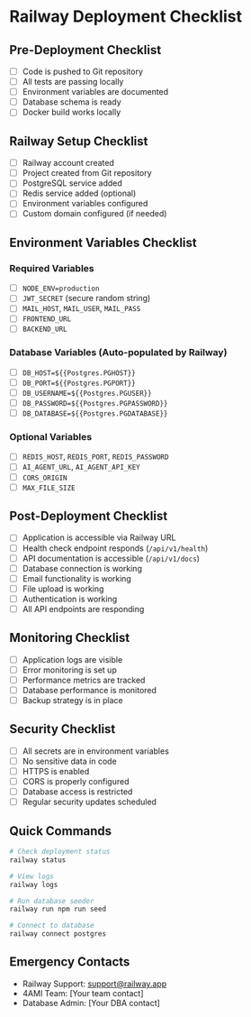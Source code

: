 # Railway Deployment Checklist

## Pre-Deployment Checklist

- [ ] Code is pushed to Git repository
- [ ] All tests are passing locally
- [ ] Environment variables are documented
- [ ] Database schema is ready
- [ ] Docker build works locally

## Railway Setup Checklist

- [ ] Railway account created
- [ ] Project created from Git repository
- [ ] PostgreSQL service added
- [ ] Redis service added (optional)
- [ ] Environment variables configured
- [ ] Custom domain configured (if needed)

## Environment Variables Checklist

### Required Variables
- [ ] `NODE_ENV=production`
- [ ] `JWT_SECRET` (secure random string)
- [ ] `MAIL_HOST`, `MAIL_USER`, `MAIL_PASS`
- [ ] `FRONTEND_URL`
- [ ] `BACKEND_URL`

### Database Variables (Auto-populated by Railway)
- [ ] `DB_HOST=${{Postgres.PGHOST}}`
- [ ] `DB_PORT=${{Postgres.PGPORT}}`
- [ ] `DB_USERNAME=${{Postgres.PGUSER}}`
- [ ] `DB_PASSWORD=${{Postgres.PGPASSWORD}}`
- [ ] `DB_DATABASE=${{Postgres.PGDATABASE}}`

### Optional Variables
- [ ] `REDIS_HOST`, `REDIS_PORT`, `REDIS_PASSWORD`
- [ ] `AI_AGENT_URL`, `AI_AGENT_API_KEY`
- [ ] `CORS_ORIGIN`
- [ ] `MAX_FILE_SIZE`

## Post-Deployment Checklist

- [ ] Application is accessible via Railway URL
- [ ] Health check endpoint responds (`/api/v1/health`)
- [ ] API documentation is accessible (`/api/v1/docs`)
- [ ] Database connection is working
- [ ] Email functionality is working
- [ ] File upload is working
- [ ] Authentication is working
- [ ] All API endpoints are responding

## Monitoring Checklist

- [ ] Application logs are visible
- [ ] Error monitoring is set up
- [ ] Performance metrics are tracked
- [ ] Database performance is monitored
- [ ] Backup strategy is in place

## Security Checklist

- [ ] All secrets are in environment variables
- [ ] No sensitive data in code
- [ ] HTTPS is enabled
- [ ] CORS is properly configured
- [ ] Database access is restricted
- [ ] Regular security updates scheduled

## Quick Commands

```bash
# Check deployment status
railway status

# View logs
railway logs

# Run database seeder
railway run npm run seed

# Connect to database
railway connect postgres
```

## Emergency Contacts

- Railway Support: [support@railway.app](mailto:support@railway.app)
- 4AMI Team: [Your team contact]
- Database Admin: [Your DBA contact]
